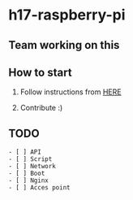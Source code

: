 # h17-raspberry-pi

## Team working on this

## How to start

1. Follow instructions from [HERE](http://www.django-rest-framework.org/#quickstart)

2. Contribute :)

## TODO

	- [ ] API
	- [ ] Script
	- [ ] Network
	- [ ] Boot
	- [ ] Nginx
	- [ ] Acces point
